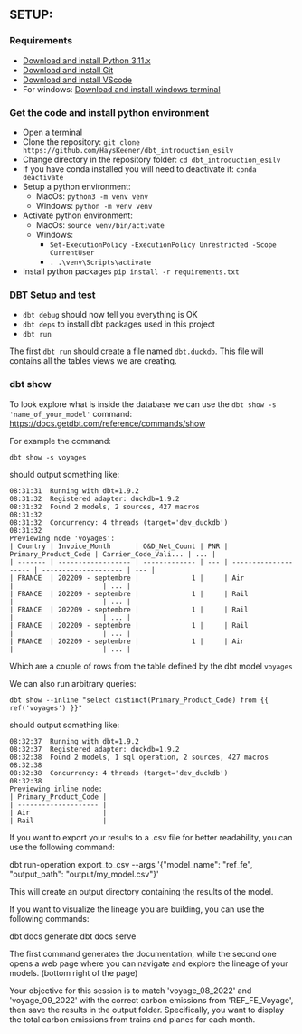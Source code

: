 ## SETUP:

### Requirements

- [Download and install Python 3.11.x](https://www.python.org/downloads/release/python-3116/)
- [Download and install Git](https://git-scm.com/downloads)
- [Download and install VScode](https://code.visualstudio.com/download)
- For windows: [Download and install windows terminal](https://learn.microsoft.com/en-us/windows/terminal/install)

### Get the code and install python environment

- Open a terminal
- Clone the repository: `git clone https://github.com/HaysKeener/dbt_introduction_esilv`
- Change directory in the repository folder: `cd dbt_introduction_esilv`
- If you have conda installed you will need to deactivate it: `conda deactivate`
- Setup a python environment: 
    - MacOs: `python3 -m venv venv`
    - Windows: `python -m venv venv`
- Activate python environment:
    - MacOs: `source venv/bin/activate`
    - Windows:
      - `Set-ExecutionPolicy -ExecutionPolicy Unrestricted -Scope CurrentUser`
      - `. .\venv\Scripts\activate`
- Install python packages `pip install -r requirements.txt`



### DBT Setup and test

- `dbt debug` should now tell you everything is OK
- `dbt deps` to install dbt packages used in this project
- `dbt run`

The first `dbt run` should create a file named `dbt.duckdb`.
This file will contains all the tables views we are creating.


### dbt show

To look explore what is inside the database we can use the `dbt show -s 'name_of_your_model'` command: https://docs.getdbt.com/reference/commands/show

For example the command:
```
dbt show -s voyages
```
should output something like:
```
08:31:31  Running with dbt=1.9.2
08:31:32  Registered adapter: duckdb=1.9.2
08:31:32  Found 2 models, 2 sources, 427 macros
08:31:32
08:31:32  Concurrency: 4 threads (target='dev_duckdb')
08:31:32
Previewing node 'voyages':
| Country | Invoice_Month      | O&D_Net_Count | PNR | Primary_Product_Code | Carrier_Code_Vali... | ... |
| ------- | ------------------ | ------------- | --- | -------------------- | -------------------- | --- |
| FRANCE  | 202209 - septembre |             1 |     | Air                  |                      | ... |
| FRANCE  | 202209 - septembre |             1 |     | Rail                 |                      | ... |
| FRANCE  | 202209 - septembre |             1 |     | Rail                 |                      | ... |
| FRANCE  | 202209 - septembre |             1 |     | Rail                 |                      | ... |
| FRANCE  | 202209 - septembre |             1 |     | Air                  |                      | ... |
```
Which are a couple of rows from the table defined by the dbt model `voyages`

We can also run arbitrary queries:
```
dbt show --inline "select distinct(Primary_Product_Code) from {{ ref('voyages') }}"
```
should output something like:
```
08:32:37  Running with dbt=1.9.2
08:32:37  Registered adapter: duckdb=1.9.2
08:32:38  Found 2 models, 1 sql operation, 2 sources, 427 macros
08:32:38
08:32:38  Concurrency: 4 threads (target='dev_duckdb')
08:32:38
Previewing inline node:
| Primary_Product_Code |
| -------------------- |
| Air                  |
| Rail                 |
```


If you want to export your results to a .csv file for better readability, you can use the following command:

dbt run-operation export_to_csv --args '{"model_name": "ref_fe", "output_path": "output/my_model.csv"}'

This will create an output directory containing the results of the model.

If you want to visualize the lineage you are building, you can use the following commands:

dbt docs generate
dbt docs serve

The first command generates the documentation, while the second one opens a web page where you can navigate and explore the lineage of your models. (bottom right of the page)

Your objective for this session is to match 'voyage_08_2022' and 'voyage_09_2022' with the correct carbon emissions from 'REF_FE_Voyage', then save the results in the output folder. Specifically, you want to display the total carbon emissions from trains and planes for each month.